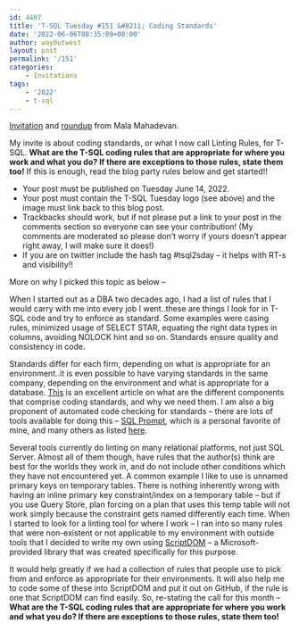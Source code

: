 ```yaml
---
id: 4407
title: 'T-SQL Tuesday #151 &#8211; Coding Standards'
date: '2022-06-06T08:35:09+00:00'
author: way0utwest
layout: post
permalink: '/151'
categories:
    - Invitations
tags:
    - '2022'
    - t-sql
---
```


[Invitation](https://curiousaboutdata.com/2022/06/06/t-sql-tuesday-151-invite-t-sql-coding-standards/) and [roundup](https://curiousaboutdata.com/2022/06/17/t-sql-tuesday-151-round-up-coding-standards/) from Mala Mahadevan.

My invite is about coding standards, or what I now call Linting Rules, for T-SQL. **What are the T-SQL coding rules that are appropriate for where you work and what you do? If there are exceptions to those rules, state them too!** If this is enough, read the blog party rules below and get started!!

- Your post must be published on Tuesday June 14, 2022.
- Your post must contain the T-SQL Tuesday logo (see above) and the image must link back to this blog post.
- Trackbacks should work, but if not please put a link to your post in the comments section so everyone can see your contribution! (My comments are moderated so please don’t worry if yours doesn’t appear right away, I will make sure it does!)
- If you are on twitter include the hash tag #tsql2sday – it helps with RT-s and visibility!!

More on why I picked this topic as below –

When I started out as a DBA two decades ago, I had a list of rules that I would carry with me into every job I went..these are things I look for in T-SQL code and try to enforce as standard. Some examples were casing rules, minimized usage of SELECT STAR, equating the right data types in columns, avoiding NOLOCK hint and so on. Standards ensure quality and consistency in code.

Standards differ for each firm, depending on what is appropriate for an environment..it is even possible to have varying standards in the same company, depending on the environment and what is appropriate for a database. [This](https://www.red-gate.com/simple-talk/databases/sql-server/t-sql-programming-sql-server/basics-good-t-sql-coding-style/) is an excellent article on what are the different components that comprise coding standards, and why we need them. I am also a big proponent of automated code checking for standards – there are lots of tools available for doing this – [SQL Prompt](https://www.red-gate.com/products/sql-development/sql-prompt/), which is a personal favorite of mine, and many others as listed [here](https://analysis-tools.dev/tag/sql).

Several tools currently do linting on many relational platforms, not just SQL Server. Almost all of them though, have rules that the author(s) think are best for the worlds they work in, and do not include other conditions which they have not encountered yet. A common example I like to use is unnamed primary keys on temporary tables. There is nothing inherently wrong with having an inline primary key constraint/index on a temporary table – but if you use Query Store, plan forcing on a plan that uses this temp table will not work simply because the constraint gets named differently each time. When I started to look for a linting tool for where I work – I ran into so many rules that were non-existent or not applicable to my environment with outside tools that I decided to write my own using [ScriptDOM](https://www.sqlservercentral.com/steps/stairway-to-scriptdom-level-1-an-introduction-to-scriptdom) – a Microsoft-provided library that was created specifically for this purpose.  
  
It would help greatly if we had a collection of rules that people use to pick from and enforce as appropriate for their environments. It will also help me to code some of these into ScriptDOM and put it out on GitHub, if the rule is one that ScriptDOM can find easily. So, re-stating the call for this month – **What are the T-SQL coding rules that are appropriate for where you work and what you do? If there are exceptions to those rules, state them too!**